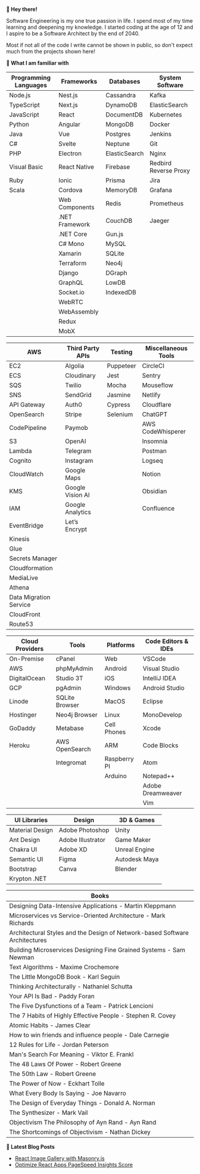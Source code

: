 **👋 Hey there!**

Software Engineering is my one true passion in life. I spend most of my time learning and deepening my knowledge. I started coding at the age of 12 and I aspire to be a Software Architect by the end of 2040.

Most if not all of the code I write cannot be shown in public, so don't expect much from the projects shown here!

**🙂 What I am familiar with**

| Programming Languages  | Frameworks       | Databases      | System Software           |
|------------------------|------------------|----------------|---------------------------|
| Node.js                | Nest.js          | Cassandra      | Kafka                     |
| TypeScript             | Next.js          | DynamoDB       | ElasticSearch             |
| JavaScript             | React            | DocumentDB     | Kubernetes                |
| Python                 | Angular          | MongoDB        | Docker                    |
| Java                   | Vue              | Postgres       | Jenkins                   |
| C#                     | Svelte           | Neptune        | Git                       |
| PHP                    | Electron         | ElasticSearch  | Nginx                     |
| Visual Basic           | React Native     | Firebase       | Redbird Reverse Proxy     |
| Ruby                   | Ionic            | Prisma         | Jira                      |
| Scala                  | Cordova          | MemoryDB       | Grafana                   |
|                        | Web Components   | Redis          | Prometheus                |
|                        | .NET Framework   | CouchDB        | Jaeger                    |
|                        | .NET Core        | Gun.js         |                           |
|                        | C# Mono          | MySQL          |                           |
|                        | Xamarin          | SQLite         |                           |
|                        | Terraform        | Neo4j          |                           |
|                        | Django           | DGraph         |                           |
|                        | GraphQL          | LowDB          |                           |
|                        | Socket.io        | IndexedDB      |                           |
|                        | WebRTC           |                |                           |
|                        | WebAssembly      |                |                           |
|                        | Redux            |                |                           |
|                        | MobX             |                |                           |

| AWS                    | Third Party APIs | Testing        | Miscellaneous Tools       |
|------------------------|------------------|----------------|---------------------------|
| EC2                    | Algolia          | Puppeteer      | CircleCI                  |
| ECS                    | Cloudinary       | Jest           | Sentry                    |
| SQS                    | Twilio           | Mocha          | Mouseflow                 |
| SNS                    | SendGrid         | Jasmine        | Netlify                   |
| API Gateway            | Auth0            | Cypress        | Cloudflare                |
| OpenSearch             | Stripe           | Selenium       | ChatGPT                   |
| CodePipeline           | Paymob           |                | AWS CodeWhisperer         |
| S3                     | OpenAI           |                | Insomnia                  |
| Lambda                 | Telegram         |                | Postman                   |
| Cognito                | Instagram        |                | Logseq                    |
| CloudWatch             | Google Maps      |                | Notion                    |
| KMS                    | Google Vision AI |                | Obsidian                  |
| IAM                    | Google Analytics |                | Confluence                |
| EventBridge            | Let’s Encrypt    |                |                           |
| Kinesis                |                  |                |                           |
| Glue                   |                  |                |                           |
| Secrets Manager        |                  |                |                           |
| Cloudformation         |                  |                |                           |
| MediaLive              |                  |                |                           |
| Athena                 |                  |                |                           |
| Data Migration Service |                  |                |                           |
| CloudFront             |                  |                |                           |
| Route53                |                  |                |                           |

| Cloud Providers        | Tools            | Platforms      | Code Editors & IDEs       |
|------------------------|------------------|----------------|---------------------------|
| On-Premise             | cPanel           | Web            | VSCode                    |
| AWS                    | phpMyAdmin       | Android        | Visual Studio             |
| DigitalOcean           | Studio 3T        | iOS            | IntelliJ IDEA             |
| GCP                    | pgAdmin          | Windows        | Android Studio            |
| Linode                 | SQLite Browser   | MacOS          | Eclipse                   |
| Hostinger              | Neo4j Browser    | Linux          | MonoDevelop               |
| GoDaddy                | Metabase         | Cell Phones    | Xcode                     |
| Heroku                 | AWS OpenSearch   | ARM            | Code Blocks               |
|                        | Integromat       | Raspberry PI   | Atom                      |
|                        |                  | Arduino        | Notepad++                 |
|                        |                  |                | Adobe Dreamweaver         |
|                        |                  |                | Vim                       |

| UI Libraries           | Design           | 3D & Games     |
|------------------------|------------------|----------------|
| Material Design        | Adobe Photoshop  | Unity          |
| Ant Design             | Adobe Illustrator| Game Maker     |
| Chakra UI              | Adobe XD         | Unreal Engine  |
| Semantic UI            | Figma            | Autodesk Maya  |
| Bootstrap              | Canva            | Blender        |
| Krypton .NET           |                  |                |

| Books                  |
|----------------------------------------------------------------------------------------|
| Designing Data-Intensive Applications - Martin Kleppmann                               |
| Microservices vs Service-Oriented Architecture - Mark Richards                         |
| Architectural Styles and the Design of Network-based Software Architectures            |
| Building Microservices Designing Fine Grained Systems - Sam Newman                     |
| Text Algorithms - Maxime Crochemore                                                    |
| The Little MongoDB Book - Karl Seguin                                                  |
| Thinking Architecturally - Nathaniel Schutta                                           |
| Your API Is Bad - Paddy Foran                                                          |
| The Five Dysfunctions of a Team - Patrick Lencioni                                     |
| The 7 Habits of Highly Effective People - Stephen R. Covey                             |
| Atomic Habits - James Clear                                                            |
| How to win friends and influence people - Dale Carnegie                                |
| 12 Rules for Life - Jordan Peterson                                                    |
| Man's Search For Meaning - Viktor E. Frankl                                            |
| The 48 Laws Of Power - Robert Greene                                                   |
| The 50th Law - Robert Greene                                                           |
| The Power of Now - Eckhart Tolle                                                       |
| What Every Body Is Saying - Joe Navarro                                                |
| The Design of Everyday Things - Donald A. Norman                                       |
| The Synthesizer - Mark Vail                                                            |
| Objectivism The Philosophy of Ayn Rand - Ayn Rand                                      |
| The Shortcomings of Objectivism - Nathan Dickey                                        |


**📕 Latest Blog Posts**

- [React Image Gallery with Masonry.js](https://dev.to/ziadalzarka/create-react-image-gallery-with-masonry-js-2jba)
- [Optimize React Apps PageSpeed Insights Score](https://dev.to/ziadalzarka/optimize-react-apps-pagespeed-insights-score-40o4)
